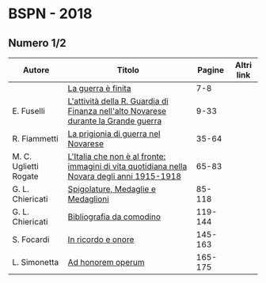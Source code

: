 # BSPN - 2018

## Numero 1/2

| Autore                | Titolo                                                                                                                                    | Pagine  | Altri link |
|-----------------------|-------------------------------------------------------------------------------------------------------------------------------------------|---------|------------|
|                       | [La guerra è finita](http://www.ssno.it/BSPNo/bspn_2018.html#01)                                                                          | 7-8     |            |
| E. Fuselli            | [L'attività della R. Guardia di Finanza nell'alto Novarese durante la Grande guerra](http://www.ssno.it/BSPNo/bspn_2018.html#02)          | 9-33    |            |
| R. Fiammetti          | [La prigionia di guerra nel Novarese](http://www.ssno.it/BSPNo/bspn_2018.html#03)                                                         | 35-64   |            |
| M. C. Uglietti Rogate | [L'Italia che non è al fronte: immagini di vita quotidiana nella Novara degli anni 1915-1918](http://www.ssno.it/BSPNo/bspn_2018.html#04) | 65-83   |            |
| G. L. Chiericati      | [Spigolature, Medaglie e Medaglioni](http://www.ssno.it/BSPNo/bspn_2018.html#05)                                                          | 85-118  |            |
| G. L. Chiericati      | [Bibliografia da comodino](http://www.ssno.it/BSPNo/bspn_2018.html#06)                                                                    | 119-144 |            |
| S. Focardi            | [In ricordo e onore](http://www.ssno.it/BSPNo/bspn_2018.html#07)                                                                          | 145-163 |            |
| L. Simonetta          | [Ad honorem operum](http://www.ssno.it/BSPNo/bspn_2018.html#08)                                                                           | 165-175 |            |
